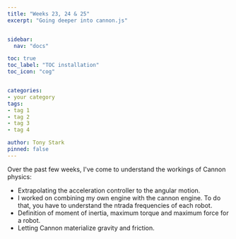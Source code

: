 ```yaml
---
title: "Weeks 23, 24 & 25"
excerpt: "Going deeper into cannon.js"


sidebar:
  nav: "docs"

toc: true
toc_label: "TOC installation"
toc_icon: "cog"


categories:
- your category
tags:
- tag 1
- tag 2
- tag 3
- tag 4

author: Tony Stark
pinned: false
---
```



Over the past few weeks, I've come to understand the workings of Cannon physics:
- Extrapolating the acceleration controller to the angular motion.
- I worked on combining my own engine with the cannon engine. To do that, you have to understand the ntrada frequencies of each robot.
- Definition of moment of inertia, maximum torque and maximum force for a robot.
- Letting Cannon materialize gravity and friction.

